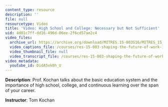 ```yaml
---
content_type: resource
description: ''
file: null
resourcetype: Video
title: 'Video: High School and College: Necessary but Not Sufficient'
uid: 4d01c7ff-dd16-496d-06ee-2f6cd57ae2c4
video_files:
  archive_url: https://archive.org/download/MITRES.15-003S16/MITRES_15_003S16_3-1-10_360p.mp4
  video_captions_file: /courses/res-15-003-shaping-the-future-of-work-15-662x-spring-2016/23ceb823132b51038365b6e0281e417e_DidA5vk0h_U.vtt
  video_thumbnail_file: null
  video_transcript_file: /courses/res-15-003-shaping-the-future-of-work-15-662x-spring-2016/5e1e7fa32b9dc564f08ab9beeedfddb5_DidA5vk0h_U.pdf
video_metadata:
  youtube_id: DidA5vk0h_U
---
```


**Description**: Prof. Kochan talks about the basic education system and the importance of high school, college, and continuous learning over the span of your career.

**Instructor**: Tom Kochan